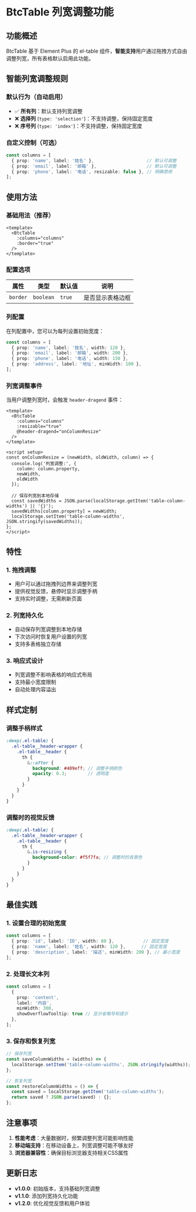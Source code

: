 # BtcTable 列宽调整功能

## 功能概述

BtcTable 基于 Element Plus 的 el-table 组件，**智能支持**用户通过拖拽方式自由调整列宽，所有表格默认启用此功能。

## 智能列宽调整规则

### 默认行为（自动启用）
- ✅ **所有列**：默认支持列宽调整
- ❌ **选择列** (`type: 'selection'`)：不支持调整，保持固定宽度
- ❌ **序号列** (`type: 'index'`)：不支持调整，保持固定宽度

### 自定义控制（可选）
```typescript
const columns = [
  { prop: 'name', label: '姓名' },                    // 默认可调整
  { prop: 'email', label: '邮箱' },                   // 默认可调整
  { prop: 'phone', label: '电话', resizable: false }, // 明确禁用
];
```

## 使用方法

### 基础用法（推荐）
```vue
<template>
  <BtcTable 
    :columns="columns" 
    :border="true" 
  />
</template>
```

### 配置选项

| 属性 | 类型 | 默认值 | 说明 |
|------|------|--------|------|
| `border` | `boolean` | `true` | 是否显示表格边框 |

### 列配置

在列配置中，您可以为每列设置初始宽度：

```typescript
const columns = [
  { prop: 'name', label: '姓名', width: 120 },
  { prop: 'email', label: '邮箱', width: 200 },
  { prop: 'phone', label: '电话', width: 150 },
  { prop: 'address', label: '地址', minWidth: 100 },
];
```

### 列宽调整事件

当用户调整列宽时，会触发 `header-dragend` 事件：

```vue
<template>
  <BtcTable 
    :columns="columns" 
    :resizable="true"
    @header-dragend="onColumnResize"
  />
</template>

<script setup>
const onColumnResize = (newWidth, oldWidth, column) => {
  console.log('列宽调整:', {
    column: column.property,
    newWidth,
    oldWidth
  });
  
  // 保存列宽到本地存储
  const savedWidths = JSON.parse(localStorage.getItem('table-column-widths') || '{}');
  savedWidths[column.property] = newWidth;
  localStorage.setItem('table-column-widths', JSON.stringify(savedWidths));
};
</script>
```

## 特性

### 1. 拖拽调整
- 用户可以通过拖拽列边界来调整列宽
- 提供视觉反馈，悬停时显示调整手柄
- 支持实时调整，无需刷新页面

### 2. 列宽持久化
- 自动保存列宽调整到本地存储
- 下次访问时恢复用户设置的列宽
- 支持多表格独立存储

### 3. 响应式设计
- 列宽调整不影响表格的响应式布局
- 支持最小宽度限制
- 自动处理内容溢出

## 样式定制

### 调整手柄样式

```scss
:deep(.el-table) {
  .el-table__header-wrapper {
    .el-table__header {
      th {
        &::after {
          background: #409eff; // 调整手柄颜色
          opacity: 0.3;        // 透明度
        }
      }
    }
  }
}
```

### 调整时的视觉反馈

```scss
:deep(.el-table) {
  .el-table__header-wrapper {
    .el-table__header {
      th {
        &.is-resizing {
          background-color: #f5f7fa; // 调整时的背景色
        }
      }
    }
  }
}
```

## 最佳实践

### 1. 设置合理的初始宽度
```typescript
const columns = [
  { prop: 'id', label: 'ID', width: 80 },           // 固定宽度
  { prop: 'name', label: '姓名', width: 120 },      // 固定宽度
  { prop: 'description', label: '描述', minWidth: 200 }, // 最小宽度
];
```

### 2. 处理长文本列
```typescript
const columns = [
  { 
    prop: 'content', 
    label: '内容', 
    minWidth: 300,
    showOverflowTooltip: true // 显示省略号和提示
  },
];
```

### 3. 保存和恢复列宽
```typescript
// 保存列宽
const saveColumnWidths = (widths) => {
  localStorage.setItem('table-column-widths', JSON.stringify(widths));
};

// 恢复列宽
const restoreColumnWidths = () => {
  const saved = localStorage.getItem('table-column-widths');
  return saved ? JSON.parse(saved) : {};
};
```

## 注意事项

1. **性能考虑**：大量数据时，频繁调整列宽可能影响性能
2. **移动端支持**：在移动设备上，列宽调整可能不够友好
3. **浏览器兼容性**：确保目标浏览器支持相关CSS属性

## 更新日志

- **v1.0.0**: 初始版本，支持基础列宽调整
- **v1.1.0**: 添加列宽持久化功能
- **v1.2.0**: 优化视觉反馈和用户体验
